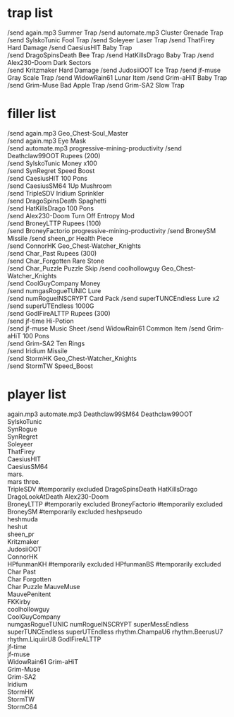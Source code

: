 # trap list

/send again.mp3 Summer Trap
/send automate.mp3 Cluster Grenade Trap
/send SylskoTunic Fool Trap
/send Soleyeer Laser Trap
/send ThatFirey Hard Damage
/send CaesiusHIT Baby Trap     
/send DragoSpinsDeath Bee Trap
/send HatKillsDrago Baby Trap
/send Alex230-Doom Dark Sectors      
/send Kritzmaker Hard Damage
/send JudosiiOOT Ice Trap
/send jf-muse Gray Scale Trap
/send WidowRain61 Lunar Item
/send Grim-aHiT Baby Trap
/send Grim-Muse Bad Apple Trap
/send Grim-SA2 Slow Trap

# filler list

/send again.mp3 Geo_Chest-Soul_Master          
/send again.mp3 Eye Mask                       
/send automate.mp3 progressive-mining-productivity
/send Deathclaw99OOT Rupees (200)                   
/send SylskoTunic Money x100                        
/send SynRegret Speed Boost               
/send CaesiusHIT 100 Pons                       
/send CaesiusSM64 1Up Mushroom                     
/send TripleSDV Iridium Sprinkler              
/send DragoSpinsDeath Spaghetti                      
/send HatKillsDrago 100 Pons                
/send Alex230-Doom Turn Off Entropy Mod           
/send BroneyLTTP Rupees (100)                   
/send BroneyFactorio progressive-mining-productivity
/send BroneySM Missile
/send sheen_pr Health Piece                       
/send ConnorHK Geo_Chest-Watcher_Knights                     
/send Char_Past Rupees (300)                   
/send Char_Forgotten Rare Stone                     
/send Char_Puzzle Puzzle Skip
/send coolhollowguy Geo_Chest-Watcher_Knights      
/send CoolGuyCompany Money                          
/send numgasRogueTUNIC Lure                           
/send numRogueINSCRYPT Card Pack
/send superTUNCEndless Lure x2                        
/send superUTEndless 1000G                          
/send GodlFireALTTP Rupees (300)                   
/send jf-time Hi-Potion                      
/send jf-muse Music Sheet
/send WidowRain61 Common Item
/send Grim-aHiT 100 Pons                      
/send Grim-SA2 Ten Rings                      
/send Iridium Missile                        
/send StormHK Geo_Chest-Watcher_Knights      
/send StormTW Speed_Boost                    

# player list

again.mp3
automate.mp3
Deathclaw99SM64 
Deathclaw99OOT  
SylskoTunic     
SynRogue        
SynRegret       
Soleyeer        
ThatFirey       
CaesiusHIT      
CaesiusSM64     
mars.           
mars three.     
TripleSDV       #temporarily excluded
DragoSpinsDeath 
HatKillsDrago   
DragoLookAtDeath
Alex230-Doom    
BroneyLTTP      #temporarily excluded
BroneyFactorio  #temporarily excluded
BroneySM        #temporarily excluded
heshpseudo      
heshmuda        
heshut          
sheen_pr        
Kritzmaker      
JudosiiOOT      
ConnorHK        
HPfunmanKH      #temporarily excluded
HPfunmanBS      #temporarily excluded
Char Past       
Char Forgotten  
Char Puzzle 
MauveMuse       
MauvePenitent   
FKKirby         
coolhollowguy   
CoolGuyCompany  
numgasRogueTUNIC
numRogueINSCRYPT
superMessEndless
superTUNCEndless
superUTEndless
rhythm.ChampaU6
rhythm.BeerusU7
rhythm.LiquiirU8
GodlFireALTTP   
jf-time         
jf-muse         
WidowRain61
Grim-aHiT       
Grim-Muse       
Grim-SA2        
Iridium         
StormHK         
StormTW         
StormC64